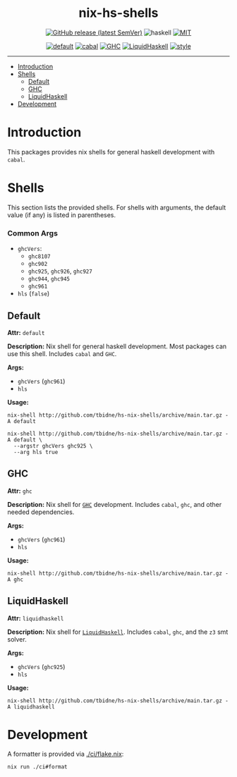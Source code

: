 <div align="center">

# nix-hs-shells

[![GitHub release (latest SemVer)](https://img.shields.io/github/v/release/tbidne/nix-hs-shells?include_prereleases&sort=semver)](https://github.com/tbidne/shrun/releases/)
![haskell](https://img.shields.io/static/v1?label=&message=9.6&logo=haskell&logoColor=655889&labelColor=2f353e&color=655889)
[![MIT](https://img.shields.io/github/license/tbidne/nix-hs-shells?color=blue)](https://opensource.org/licenses/MIT)

[![default](http://img.shields.io/github/actions/workflow/status/tbidne/hs-nix-shells/default.yaml?branch=main&label=default&labelColor=2f353c)](https://github.com/tbidne/hs-nix-shells/actions/workflows/default.yaml)
[![cabal](http://img.shields.io/github/actions/workflow/status/tbidne/hs-nix-shells/cabal.yaml?branch=main&label=cabal&labelColor=2f353c)](https://github.com/tbidne/hs-nix-shells/actions/workflows/cabal.yaml)
[![GHC](http://img.shields.io/github/actions/workflow/status/tbidne/hs-nix-shells/ghc.yaml?branch=main&label=GHC&labelColor=2f353c)](https://github.com/tbidne/hs-nix-shells/actions/workflows/ghc.yaml)
[![LiquidHaskell](http://img.shields.io/github/actions/workflow/status/tbidne/hs-nix-shells/liquidhaskell.yaml?branch=main&label=LiquidHaskell&labelColor=2f353c)](https://github.com/tbidne/hs-nix-shells/actions/workflows/liquidhaskell.yaml)
[![style](http://img.shields.io/github/actions/workflow/status/tbidne/hs-nix-shells/style.yaml?branch=main&label=style&labelColor=2f353c)](https://github.com/tbidne/hs-nix-shells/actions/workflows/style.yaml)

</div>

---

- [Introduction](#introduction)
- [Shells](#shells)
  - [Default](#default)
  - [GHC](#ghc)
  - [LiquidHaskell](#liquidhaskell)
- [Development](#development)

# Introduction

This packages provides nix shells for general haskell development with `cabal`.

# Shells

This section lists the provided shells. For shells with arguments, the default value (if any) is listed in parentheses.

### Common Args

* `ghcVers`:
  * `ghc8107`
  * `ghc902`
  * `ghc925`, `ghc926`, `ghc927`
  * `ghc944`, `ghc945`
  * `ghc961`
* `hls` (`false`)

## Default

**Attr:** `default`

**Description:** Nix shell for general haskell development. Most packages can use this shell. Includes `cabal` and `GHC`.

**Args:**

* `ghcVers` (`ghc961`)
* `hls`

**Usage:**

```
nix-shell http://github.com/tbidne/hs-nix-shells/archive/main.tar.gz -A default

nix-shell http://github.com/tbidne/hs-nix-shells/archive/main.tar.gz -A default \
  --argstr ghcVers ghc925 \
  --arg hls true
```

## GHC

**Attr:** `ghc`

**Description:** Nix shell for [`GHC`](https://gitlab.haskell.org/ghc/ghc/) development. Includes `cabal`, `ghc`, and other needed dependencies.

**Args:**

* `ghcVers` (`ghc961`)
* `hls`

**Usage:**

```
nix-shell http://github.com/tbidne/hs-nix-shells/archive/main.tar.gz -A ghc
```

## LiquidHaskell

**Attr:** `liquidhaskell`

**Description:** Nix shell for [`LiquidHaskell`](https://github.com/ucsd-progsys/liquidhaskell/). Includes `cabal`, `ghc`, and the `z3` smt solver.

**Args:**

* `ghcVers` (`ghc925`)
* `hls`

**Usage:**

```
nix-shell http://github.com/tbidne/hs-nix-shells/archive/main.tar.gz -A liquidhaskell
```

# Development

A formatter is provided via [./ci/flake.nix](./ci/flake.nix):

```
nix run ./ci#format
```